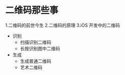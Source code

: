# 二维码那些事

1.二维码的前世今生
2.二维码的原理
3.iOS 开发中的二维码
- 识别
  - 扫描识别二维码
  - 长按识别图中二维码
- 生成
  - 生成普通二维码
  - 艺术二维码